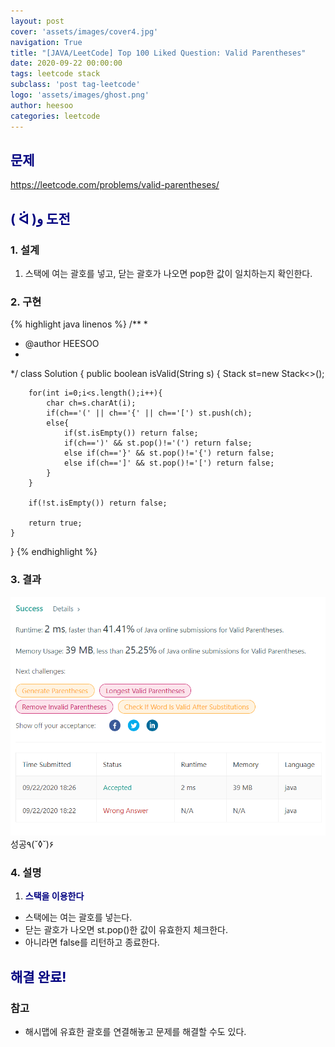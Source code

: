 ```yaml
---
layout: post
cover: 'assets/images/cover4.jpg'
navigation: True
title: "[JAVA/LeetCode] Top 100 Liked Question: Valid Parentheses"
date: 2020-09-22 00:00:00
tags: leetcode stack
subclass: 'post tag-leetcode'
logo: 'assets/images/ghost.png'
author: heesoo
categories: leetcode
---
```

## <span style="color:navy">문제</span>
<https://leetcode.com/problems/valid-parentheses/>

## <span style="color:navy">( ᐛ )و 도전</span>

### 1. 설계
1. 스택에 여는 괄호를 넣고, 닫는 괄호가 나오면 pop한 값이 일치하는지 확인한다.

### 2. 구현 
{% highlight java linenos %}
/**
 *
 * @author HEESOO
 *
 */
class Solution {
    public boolean isValid(String s) {
        Stack<Character> st=new Stack<>();
        
        for(int i=0;i<s.length();i++){
            char ch=s.charAt(i);
            if(ch=='(' || ch=='{' || ch=='[') st.push(ch);
            else{
                if(st.isEmpty()) return false;
                if(ch==')' && st.pop()!='(') return false;
                else if(ch=='}' && st.pop()!='{') return false;
                else if(ch==']' && st.pop()!='[') return false;
            }            
        }
        
        if(!st.isEmpty()) return false;
        
        return true;
    }
    
}
{% endhighlight %}

### 3. 결과
![실행결과](./assets/images/200922_2.PNG)
성공٩(˘◊˘)۶  

### 4. 설명
1. **<span style="color:navy">스택을 이용한다</span>**
- 스택에는 여는 괄호를 넣는다.
- 닫는 괄호가 나오면 st.pop()한 값이 유효한지 체크한다.
- 아니라면 false를 리턴하고 종료한다.
  
## <span style="color:navy">해결 완료!</span>

### 참고
- 해시맵에 유효한 괄호를 연결해놓고 문제를 해결할 수도 있다.
